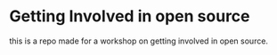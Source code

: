 # Getting Involved in open source

this is a repo made for a workshop on getting involved in open source.
